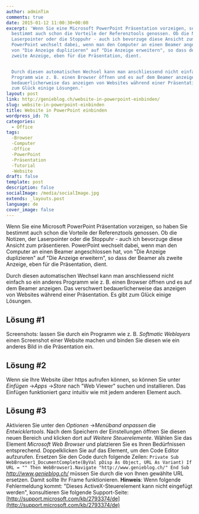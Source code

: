 ```yaml
---
author: adminTim
comments: true
date: 2015-01-12 11:00:30+00:00
excerpt: 'Wenn Sie eine Microsoft PowerPoint Präsentation vorzeigen, so haben Sie
  bestimmt auch schon die Vorteile der Referenztools genossen. Ob die Notizen, der
  Laserpointer oder die Stoppuhr - auch ich bevorzuge diese Ansicht zum präsentieren.
  PowerPoint wechselt dabei, wenn man den Computer an einen Beamer angeschlossen hat,
  von "Die Anzeige duplizieren" auf "Die Anzeige erweitern", so dass der Beamer als
  zweite Anzeige, eben für die Präsentation, dient.


  Durch diesen automatischen Wechsel kann man anschliessend nicht einfach so ein anderes
  Programm wie z. B. einen Browser öffnen und es auf dem Beamer anzeigen. Das verschwert
  bedauerlicherweise das anzeigen von Websites während einer Präsentation. Es gibt
  zum Glück einige Lösungen.'
layout: post
link: http://genieblog.ch/website-in-powerpoint-einbinden/
slug: website-in-powerpoint-einbinden
title: Website in PowerPoint einbinden
wordpress_id: 76
categories:
  - Office
tags:
  -Browser
  -Computer
  -Office
  -PowerPoint
  -Präsentation
  -Tutorial
  -Website
draft: false
template: post
description: false
socialImage: /media/socialImage.jpg
extends: _layouts.post
language: de
cover_image: false
---
```


Wenn Sie eine Microsoft PowerPoint Präsentation vorzeigen, so haben Sie bestimmt auch schon die Vorteile der Referenztools genossen. Ob die Notizen, der Laserpointer oder die Stoppuhr - auch ich bevorzuge diese Ansicht zum präsentieren. PowerPoint wechselt dabei, wenn man den Computer an einen Beamer angeschlossen hat, von "Die Anzeige duplizieren" auf "Die Anzeige erweitern", so dass der Beamer als zweite Anzeige, eben für die Präsentation, dient.

Durch diesen automatischen Wechsel kann man anschliessend nicht einfach so ein anderes Programm wie z. B. einen Browser öffnen und es auf dem Beamer anzeigen. Das verschwert bedauerlicherweise das anzeigen von Websites während einer Präsentation. Es gibt zum Glück einige Lösungen.



## Lösung #1


Screenshots: lassen Sie durch ein Programm wie z. B. _Softmatic Weblayers_ einen Screenshot einer Website machen und binden Sie diesen wie ein anderes Bild in die Präsentation ein.



## Lösung #2


Wenn sie Ihre Website über https aufrufen können, so können Sie unter _Einfügen_ ->_Apps_ ->_Store_ nach "Web Viewer" suchen und installieren. Das Einfügen funktioniert ganz intuitiv wie mit jedem anderen Element auch.



## Lösung #3


Aktivieren Sie unter den _Optionen_ ->_Menüband anpassen_ die _Entwicklertools_. Nach dem Speichern der Einstellungen öffnen Sie diesen neuen Bereich und klicken dort auf _Weitere Steuerelemente_. Wählen Sie das Element _Microsoft Web Browser_ und platzieren Sie es Ihren Bedürfnissen entsprechend. Doppelklicken Sie auf das Element, um den Code Editor aufzurufen. Ersetzen Sie den Code durch folgende Zeilen:
`Private Sub WebBrowser1_DocumentComplete(ByVal pDisp As Object, URL As Variant)
If URL = "" Then WebBrowser1.Navigate "http://www.genieblog.ch/"
End Sub`
_http://www.genieblog.ch/_ müssen Sie durch die von Ihnen gewählte URL ersetzen. Damit sollte Ihr Frame funktionieren.
**Hinweis**: Wenn folgende Fehlermeldung kommt: "Dieses ActiveX-Steuerelement kann nicht eingefügt werden", konsultieren Sie folgende Support-Seite: [http://support.microsoft.com/kb/2793374/de](http://support.microsoft.com/kb/2793374/de)
